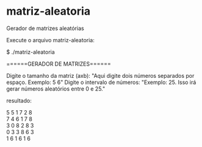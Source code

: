 # matriz-aleatoria
Gerador de matrizes aleatórias

Execute o arquivo matriz-aleatoria:

$ ./matriz-aleatoria

======GERADOR DE MATRIZES======

Digite o tamanho da matriz (axb): "Aqui digite dois números separados por espaço. Exemplo: 5 6"
Digite o intervalo de números: "Exemplo: 25. Isso irá gerar números aleatórios entre 0 e 25."

resultado:

5 5 1 7 2 8 <br>
7 4 6 1 7 8 <br>
3 0 8 2 8 3 <br>
0 3 3 8 6 3 <br>
1 6 1 6 1 6 <br>


